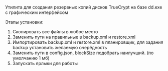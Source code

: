 Утилита для создания резервных копий дисков TrueCrypt на базе dd.exe с графическим интерфейсом

Этапы установки:

1. Скопировать все файлы в любое место
2. Заменить пути на правильные в backup.xml и restore.xml
3. Импортировать backup.xml и restore.xml в планировщик, для задания backup установить желаемую очерёдность
4. Заменить пути в config.json, blockSize подобрать наилучший. (по умолчанию 1 мб)
5. Запускать ярлыки для работы
